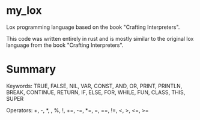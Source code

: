 # my_lox

Lox programming language based on the book "Crafting Interpreters".

This code was written entirely in rust and is mostly similar to the original lox language from the book "Crafting Interpreters".

# Summary

Keywords: TRUE, FALSE, NIL, VAR, CONST, AND, OR, PRINT, PRINTLN, BREAK, CONTINUE, RETURN, IF, ELSE, FOR, WHILE, FUN, CLASS, THIS, SUPER

Operators: +, -, *, \, %, !, +=, -=, *=, \=, ==, !=, <, >, <=, >=
